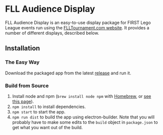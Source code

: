 # FLL Audience Display

FLL Audience Display is an easy-to-use display package for FIRST Lego League events run using the [FLLTournament.com website](http://flltournament.com). It provides a number of different displays, described below.

## Installation
### The Easy Way
Download the packaged app from the latest [release](https://github.com/dhmmjoph/fll-audience-display/releases) and run it.

### Build from Source
1. Install node and npm (`brew install node npm` with [Homebrew](https://brew.sh), or [see this page](https://nodejs.org/en/download/)).
2. `npm install` to install dependencies.
3. `npm start` to start the app.
4. `npm run dist` to build the app using electron-builder. Note that you will probably have to make some edits to the `build` object in `package.json` to get what you want out of the build.
